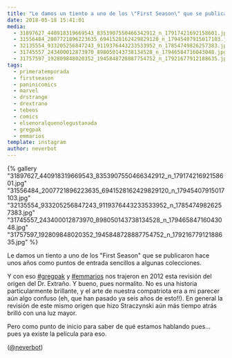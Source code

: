```yaml
---
title: "Le damos un tiento a uno de los \"First Season\" que se publicaron hace unos años como puntos de entrada sencillos a algunas colecciones"
date: 2018-05-18 15:41:01
media: 
  - 31897627_440918319669543_8353907550466342912_n_17917421692158601.jpg
  - 31556484_2007721896223635_6941528162429829120_n_17945407915017103.jpg
  - 32135554_933205256847243_9119376443233533952_n_17854749826257383.jpg
  - 31745557_243400012873970_898050143738134528_n_17946584716043048.jpg
  - 31757597_192809848020352_1945848728887754752_n_17921677912188635.jpg
tags: 
  - primeratemporada
  - firstseason
  - paninicomics
  - marvel
  - drstrange
  - drextrano
  - tebeos
  - comics
  - elsenoralquenolegustanada
  - gregpak
  - emmarios
template: instagram
author: neverbot
---
```


{% gallery "31897627_440918319669543_8353907550466342912_n_17917421692158601.jpg" "31556484_2007721896223635_6941528162429829120_n_17945407915017103.jpg" "32135554_933205256847243_9119376443233533952_n_17854749826257383.jpg" "31745557_243400012873970_898050143738134528_n_17946584716043048.jpg" "31757597_192809848020352_1945848728887754752_n_17921677912188635.jpg" %}

Le damos un tiento a uno de los "First Season" que se publicaron hace unos años como puntos de entrada sencillos a algunas colecciones.

Y con eso [#gregpak](/etiquetas/gregpak) y [#emmarios](/etiquetas/emmarios) nos trajeron en 2012 esta revisión del origen del Dr. Extraño. Y bueno, pues normalito. No es una historia particularmente brillante, y el arte de nuestra compatriota era a mi parecer aún algo confuso (eh, que han pasado ya seis años de esto!!). En general la revisión de este mismo origen que hizo Straczynski aún más tiempo atrás brilló con una luz mayor.

Pero como punto de inicio para saber de qué estamos hablando pues... pues ya existe la película para eso.

([@neverbot](https://instagram.com/neverbot))
